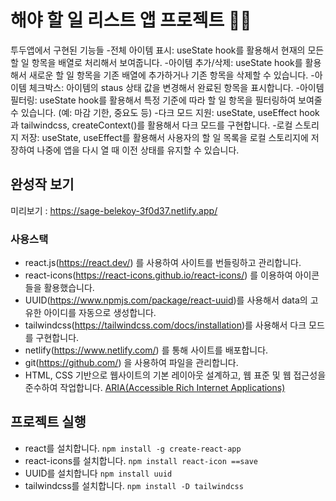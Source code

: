 # 해야 할 일 리스트 앱 프로젝트 👩‍💻

투두앱에서 구현된 기능들
-전체 아이템 표시: useState hook를 활용해서 현재의 모든 할 일 항목을 배열로 처리해서 보여줍니다.
-아이템 추가/삭제: useState hook를 활용해서 새로운 할 일 항목을 기존 배열에 추가하거나 기존 항목을 삭제할 수 있습니다.
-아이템 체크박스: 아이템의 staus 상태 값을 변경해서 완료된 항목을 표시합니다.
-아이템 필터링: useState hook를 활용해서 특정 기준에 따라 할 일 항목을 필터링하여 보여줄 수 있습니다. (예: 마감 기한, 중요도 등)
-다크 모드 지원: useState, useEffect hook과 tailwindcss, createContext()를 활용해서 다크 모드를 구현합니다.
-로컬 스토리지 저장: useState, useEffect를 활용해서 사용자의 할 일 목록을 로컬 스토리지에 저장하여 나중에 앱을 다시 열 때 이전 상태를 유지할 수 있습니다.

## 완성작 보기 

미리보기 : https://sage-belekoy-3f0d37.netlify.app/

### 사용스택

- react.js(https://react.dev/) 를 사용하여 사이트를 번들링하고 관리합니다.
- react-icons(https://react-icons.github.io/react-icons/) 를 이용하여 아이콘들을 활용했습니다.
- UUID(https://www.npmjs.com/package/react-uuid)를 사용해서 data의 고유한 아이디를 자동으로 생성합니다.
- tailwindcss(https://tailwindcss.com/docs/installation)를 사용해서 다크 모드를 구현합니다.
- netlify(https://www.netlify.com/) 를 통해 사이트를 배포합니다.
- git(https://github.com/) 을 사용하여 파일을 관리합니다.
- HTML, CSS 기반으로 웹사이트의 기본 레이아웃 설계하고, 웹 표준 및 웹 접근성을 준수하여 작업합니다. [ARIA(Accessible Rich Internet Applications)](https://developer.mozilla.org/en-US/docs/Web/Accessibility/ARIA/Roles)

## 프로젝트 실행
- react를 설치합니다. `npm install -g create-react-app`
- react-icons를 설치합니다. `npm install react-icon ==save`
- UUID를 설치합니다 `npm install uuid`
- tailwindcss를 설치합니다. `npm install -D tailwindcss`
